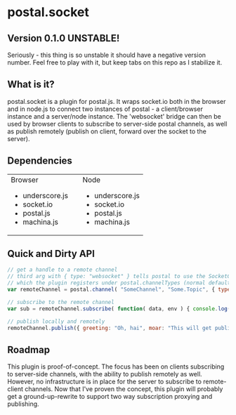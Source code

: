 # postal.socket

## Version 0.1.0 UNSTABLE!
Seriously - this thing is so unstable it should have a negative version number.  Feel free to play with it, but keep tabs on this repo as I stabilize it.

## What is it?
postal.socket is a plugin for postal.js.  It wraps socket.io both in the browser and in node.js to connect two instances of postal - a client/browser instance and a server/node instance. The 'websocket' bridge can then be used by browser clients to subscribe to server-side postal channels, as well as publish remotely (publish on client, forward over the socket to the server).

## Dependencies
<table>
	<tr>
		<td style="padding-right:25px;">
			Browser
            <ul>
				<li>underscore.js</li>
				<li>socket.io</li>
				<li>postal.js</li>
				<li>machina.js</li>
			</ul>
		</td>
		<td>
			Node
			<ul>
				<li>underscore.js</li>
				<li>socket.io</li>
				<li>postal.js</li>
				<li>machina.js</li>
			</ul>
		</td>
	</tr>
</table>

## Quick and Dirty API
```javascript
// get a handle to a remote channel
// third arg with { type: "websocket" } tells postal to use the SocketChannel
// which the plugin registers under postal.channelTypes (normal default is LocalChannel)
var remoteChannel = postal.channel( "SomeChannel", "Some.Topic", { type: "websocket" });

// subscribe to the remote channel
var sub = remoteChannel.subscribe( function( data, env ) { console.log( JSON.stringify( env ) ); });

// publish locally and remotely
remoteChannel.publish({ greeting: "Oh, hai", moar: "This will get published locally and remotely" });
```

## Roadmap
This plugin is proof-of-concept.  The focus has been on clients subscribing to server-side channels, with the ability to publish remotely as well.  However, no infrastructure is in place for
the server to subscribe to remote-client channels.  Now that I've proven the concept, this plugin will probably get a ground-up-rewrite to support two way subscription proxying and publishing.